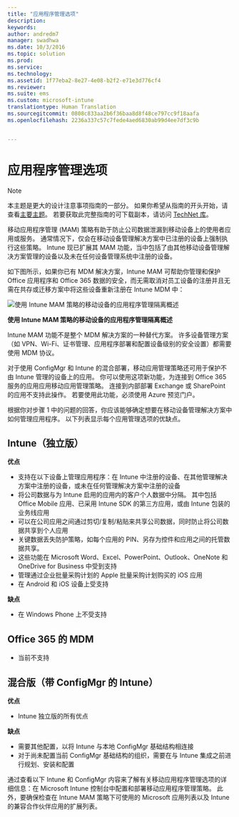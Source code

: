 ```yaml
---
title: "应用程序管理选项"
description: 
keywords: 
author: andredm7
manager: swadhwa
ms.date: 10/3/2016
ms.topic: solution
ms.prod: 
ms.service: 
ms.technology: 
ms.assetid: 1f77eba2-8e27-4e08-b2f2-e71e3d776cf4
ms.reviewer: 
ms.suite: ems
ms.custom: microsoft-intune
translationtype: Human Translation
ms.sourcegitcommit: 0808c833aa2b6f36baa8d8f48ce797cc9f18aafa
ms.openlocfilehash: 2236a337c57c7fede4aed6830ab99d4ee7df3c9b


---
```


# 应用程序管理选项

>[!NOTE]
>本主题是更大的设计注意事项指南的一部分。 如果你希望从指南的开头开始，请查看[主要主题](mdm-design-considerations-guide.md)。 若要获取此完整指南的可下载副本，请访问 [TechNet 库](https://gallery.technet.microsoft.com/Mobile-Device-Management-7d401582)。

移动应用程序管理 (MAM) 策略有助于防止公司数据泄漏到移动设备上的使用者应用或服务。 通常情况下，仅会在移动设备管理解决方案中已注册的设备上强制执行这些策略。 Intune 现已扩展其 MAM 功能，当中包括了由其他移动设备管理解决方案管理的设备以及未在任何设备管理系统中注册的设备。

如下图所示，如果你已有 MDM 解决方案，Intune MAM 可帮助你管理和保护 Office 应用程序和 Office 365 数据的安全，而无需取消对员工设备的注册并且无需在共存或迁移方案中将这些设备重新注册在 Intune MDM 中：

![使用 Intune MAM 策略的移动设备的应用程序管理隔离概述](./media/Intune_without_enrollment.png)

**使用 Intune MAM 策略的移动设备的应用程序管理隔离概述**

Intune MAM 功能不是整个 MDM 解决方案的一种替代方案。 许多设备管理方案（如 VPN、Wi-Fi、证书管理、应用程序部署和配置设备级别的安全设置）都需要使用 MDM 协议。

对于使用 ConfigMgr 和 Intune 的混合部署，移动应用管理策略还可用于保护不由 Intune 管理的设备上的应用。 你可以使用这项新功能，为连接到 Office 365 服务的应用应用移动应用管理策略。 连接到内部部署 Exchange 或 SharePoint 的应用不支持此操作。 若要使用此功能，必须使用 Azure 预览门户。

根据你对步骤 1 中的问题的回答，你应该能够确定想要在移动设备管理解决方案中如何管理应用程序。 以下列表显示每个应用管理选项的优缺点。

## Intune（独立版）

**优点**

- 支持在以下设备上管理应用程序：在 Intune 中注册的设备、在其他管理解决方案中注册的设备，或未在任何管理解决方案中注册的设备
- 将公司数据与为 Intune 启用的应用内的客户个人数据中分隔。 其中包括 Office Mobile 应用、已采用 Intune SDK 的第三方应用，或由 Intune 包装的业务线应用
- 可以在公司应用之间通过剪切/复制/粘贴来共享公司数据，同时防止将公司数据共享到个人应用
- 关键数据丢失防护策略，如每个应用的 PIN、另存为控件和应用之间的托管数据共享。
- 这些功能在 Microsoft Word、Excel、PowerPoint、Outlook、OneNote 和 OneDrive for Business 中受到支持
- 管理通过企业批量采购计划的 Apple 批量采购计划购买的 iOS 应用
- 在 Android 和 iOS 设备上受支持

**缺点**

- 在 Windows Phone 上不受支持

## Office 365 的 MDM

- 当前不支持

## 混合版（带 ConfigMgr 的 Intune）

**优点**

- Intune 独立版的所有优点

**缺点**

- 需要其他配置，以将 Intune 与本地 ConfigMgr 基础结构相连接
- 对于尚未配置当前 ConfigMgr 基础结构的组织，需要在与 Intune 集成之前进行规划、安装和配置

通过查看以下 Intune 和 ConfigMgr 内容来了解有关移动应用程序管理选项的详细信息：在 Microsoft Intune 控制台中配置和部署移动应用程序管理策略。 此外，要确保检查在 Intune MAM 策略下可使用的 Microsoft 应用列表以及 Intune 的兼容合作伙伴应用的扩展列表。



<!--HONumber=Oct16_HO1-->


